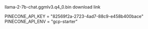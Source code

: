 llama-2-7b-chat.ggmlv3.q4_0.bin
download link


PINECONE_API_KEY = "82569f2a-2723-4ad7-88c9-e458b400bace"
PINECONE_API_ENV = "gcp-starter"

